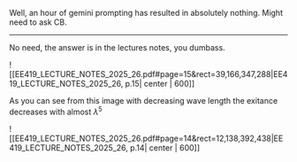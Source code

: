 Well, an hour of gemini prompting has resulted in absolutely nothing. Might need to ask CB.
___
No need, the answer is in the lectures notes, you dumbass.

![[EE419_LECTURE_NOTES_2025_26.pdf#page=15&rect=39,166,347,288|EE419_LECTURE_NOTES_2025_26, p.15| center | 600]]

As you can see from this image with decreasing wave length the exitance decreases with almost $\lambda^5$

![[EE419_LECTURE_NOTES_2025_26.pdf#page=14&rect=12,138,392,438|EE419_LECTURE_NOTES_2025_26, p.14| center | 600]]
